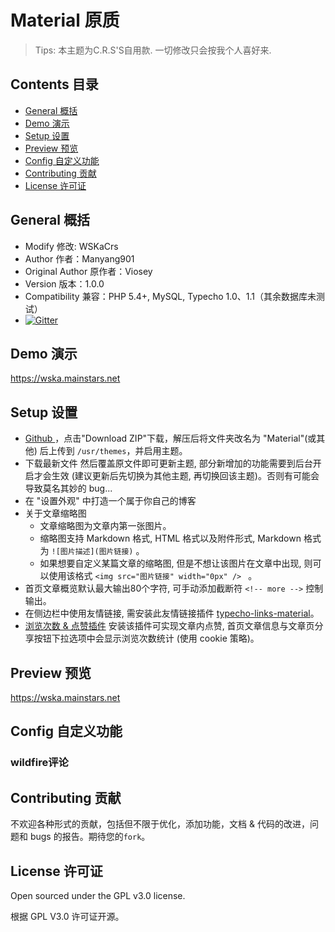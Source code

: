 # Material 原质

>Tips: 本主题为C.R.S'S自用款. 一切修改只会按我个人喜好来.

## Contents 目录

- [General 概括](#general-概括)
- [Demo 演示](#demo-演示)
- [Setup 设置](#setup-设置)
- [Preview 预览](#preview-预览)
- [Config 自定义功能](#config-自定义功能)
- [Contributing 贡献](#contributing-贡献)
- [License 许可证](#license-许可证)


## General 概括

- Modify 修改: WSKaCrs
- Author 作者：Manyang901
- Original Author 原作者：Viosey
- Version 版本：1.0.0
- Compatibility 兼容：PHP 5.4+, MySQL, Typecho 1.0、1.1（其余数据库未测试）
- [![Gitter](https://img.shields.io/gitter/room/material-theme/typecho.svg?style=flat-square)](https://gitter.im/material-theme/typecho?utm_source=share-link&utm_medium=link&utm_campaign=share-link)

## Demo 演示

https://wska.mainstars.net

## Setup 设置

- [Github ](https://github.com/wskacrs/material/releases)，点击"Download ZIP"下载，解压后将文件夹改名为 "Material"(或其他) 后上传到 `/usr/themes`，并启用主题。
- 下载最新文件 然后覆盖原文件即可更新主题, 部分新增加的功能需要到后台开启才会生效 (建议更新后先切换为其他主题, 再切换回该主题)。否则有可能会导致莫名其妙的 bug...
- 在 "设置外观" 中打造一个属于你自己的博客
- 关于文章缩略图
	- 文章缩略图为文章内第一张图片。
	- 缩略图支持 Markdown 格式, HTML 格式以及附件形式, Markdown 格式为 `![图片描述](图片链接)` 。
	- 如果想要自定义某篇文章的缩略图, 但是不想让该图片在文章中出现, 则可以使用该格式 `<img src="图片链接" width="0px" /> ` 。
- 首页文章概览默认最大输出80个字符, 可手动添加截断符 `<!-- more -->` 控制输出。
- 在侧边栏中使用友情链接, 需安装此友情链接插件  [typecho-links-material](https://github.com/viosey/typecho-links-material)。
- [浏览次数 & 点赞插件](https://github.com/manyang901/TeStat/archive/1.0.0.zip) 安装该插件可实现文章内点赞, 首页文章信息与文章页分享按钮下拉选项中会显示浏览次数统计 (使用 cookie 策略)。


## Preview 预览

https://wska.mainstars.net

## Config 自定义功能

### wildfire评论

## Contributing 贡献

不欢迎各种形式的贡献，包括但不限于优化，添加功能，文档 & 代码的改进，问题和 bugs 的报告。期待您的`fork`。


## License 许可证

Open sourced under the GPL v3.0 license.

根据 GPL V3.0 许可证开源。

<!--stackedit_data:
eyJoaXN0b3J5IjpbNDczOTg1OTg5XX0=
-->
